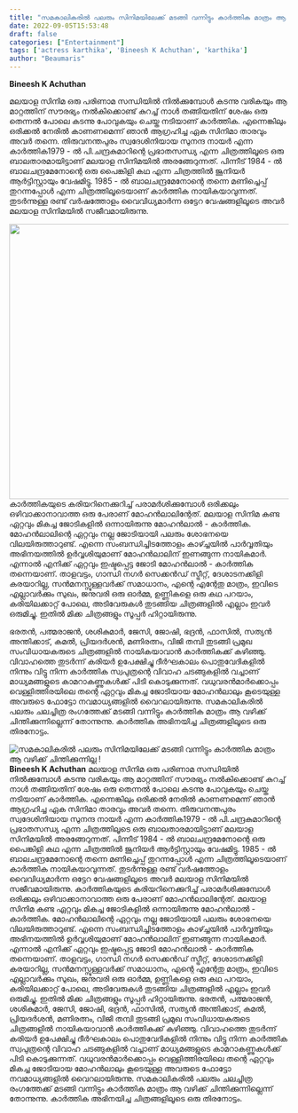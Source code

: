 ```yaml
---
title: "സമകാലികരിൽ പലരും സിനിമയിലേക്ക് മടങ്ങി വന്നിട്ടും കാർത്തിക മാത്രം ആ വഴിക്ക് ചിന്തിക്കുന്നില്ല !"
date: 2022-09-05T15:53:48
draft: false
categories: ["Entertainment"]
tags: ['actress karthika', 'Bineesh K Achuthan', 'karthika']
author: "Beaumaris"
---
```


<strong>Bineesh K Achuthan</strong>

മലയാള സിനിമ ഒരു പരിണാമ സന്ധിയിൽ നിൽക്കുമ്പോൾ കടന്നു വരികയും ആ മാറ്റത്തിന് സൗരഭ്യം നൽകിക്കൊണ്ട് കുറച്ച് നാൾ തങ്ങിയതിന് ശേഷം ഒരു തെന്നൽ പോലെ കടന്നു പോവുകയും ചെയ്ത നടിയാണ് കാർത്തിക. എന്നെങ്കിലും ഒരിക്കൽ നേരിൽ കാണണമെന്ന് ഞാൻ ആഗ്രഹിച്ച ഏക സിനിമാ താരവും അവർ തന്നെ. തിരുവനന്തപുരം സ്വദേശിനിയായ സുനന്ദ നായർ എന്ന കാർത്തിക1979 - ൽ പി.ചന്ദ്രകുമാറിന്റെ പ്രഭാതസന്ധ്യ എന്ന ചിത്രത്തിലൂടെ ഒരു ബാലതാരമായിട്ടാണ് മലയാള സിനിമയിൽ അരങ്ങേറുന്നത്. പിന്നീട് 1984 - ൽ ബാലചന്ദ്രമേനോന്റെ ഒരു പൈങ്കിളി കഥ എന്ന ചിത്രത്തിൽ ജൂനിയർ ആർട്ടിസ്റ്റായും വേഷമിട്ടു. 1985 - ൽ ബാലചന്ദ്രമേനോന്റെ തന്നെ മണിച്ചെപ്പ് തുറന്നപ്പോൾ എന്ന ചിത്രത്തിലൂടെയാണ് കാർത്തിക നായികയാവുന്നത്. തുടർന്നുള്ള രണ്ട് വർഷത്തോളം വൈവിധ്യമാർന്ന ഒട്ടേറ വേഷങ്ങളിലൂടെ അവർ മലയാള സിനിമയിൽ സജീവമായിരുന്നു.

<img class="size-full wp-image-349795 aligncenter" src="https://cdn.boolokam.com/articles/2022/09/wfr22rr.jpg" alt="" width="828" height="496" />കാർത്തികയുടെ കരിയറിനെക്കുറിച്ച് പരാമർശിക്കുമ്പോൾ ഒരിക്കലും ഒഴിവാക്കാനാവാത്ത ഒരു പേരാണ് മോഹൻലാലിന്റേത്. മലയാള സിനിമ കണ്ട ഏറ്റവും മികച്ച ജോടികളിൽ ഒന്നായിരുന്നു മോഹൻലാൽ - കാർത്തിക. മോഹൻലാലിന്റെ ഏറ്റവും നല്ല ജോടിയായി പലരും ശോഭനയെ വിലയിരുത്താറുണ്ട്. എന്നെ സംബന്ധിച്ചിടത്തോളം കാഴ്ച്ചയിൽ പാർവ്വതിയും അഭിനയത്തിൽ ഉർവ്വശിയുമാണ് മോഹൻലാലിന് ഇണങ്ങുന്ന നായികമാർ. എന്നാൽ എനിക്ക് ഏറ്റവും ഇഷ്ടപ്പെട്ട ജോടി മോഹൻലാൽ - കാർത്തിക തന്നെയാണ്. താളവട്ടം, ഗാന്ധി നഗർ സെക്കൻഡ് സ്ട്രീറ്റ്, ദേശാടനക്കിളി കരയാറില്ല, സൻമനസ്സുള്ളവർക്ക് സമാധാനം, എന്റെ എന്റേതു മാത്രം, ഇവിടെ എല്ലാവർക്കും സുഖം, ജനുവരി ഒരു ഓർമ്മ, ഉണ്ണികളെ ഒരു കഥ പറയാം, കരിയിലക്കാറ്റ് പോലെ, അടിവേരുകൾ തുടങ്ങിയ ചിത്രങ്ങളിൽ എല്ലാം ഇവർ ഒരുമിച്ചു. ഇതിൽ മിക്ക ചിത്രങ്ങളും സൂപ്പർ ഹിറ്റായിരുന്നു.

ഭരതൻ, പത്മരാജൻ, ശശികുമാർ, ജേസി, ജോഷി, ഭദ്രൻ, ഫാസിൽ, സത്യൻ അന്തിക്കാട്, കമൽ, പ്രിയദർശൻ, മണിരത്നം, വിജി തമ്പി തുടങ്ങി പ്രമുഖ സംവിധായകരുടെ ചിത്രങ്ങളിൽ നായികയാവാൻ കാർത്തികക്ക് കഴിഞ്ഞു. വിവാഹത്തെ തുടർന്ന് കരിയർ ഉപേക്ഷിച്ചു ദീർഘകാലം പൊതുവേദികളിൽ നിന്നും വിട്ടു നിന്ന കാർത്തിക സ്വപുത്രന്റെ വിവാഹ ചടങ്ങുകളിൽ വച്ചാണ് മാധ്യമങ്ങളുടെ കാമറാകണ്ണുകൾക്ക് പിടി കൊടുക്കുന്നത്. വധുവരൻമാർക്കൊപ്പം വെള്ളിത്തിരയിലെ തന്റെ ഏറ്റവും മികച്ച ജോടിയായ മോഹൻലാലും കൂടെയുള്ള അവരുടെ ഫോട്ടോ നവമാധ്യങ്ങളിൽ വൈറലായിരുന്നു. സമകാലികരിൽ പലരും ചലച്ചിത്ര രംഗത്തേക്ക് മടങ്ങി വന്നിട്ടും കാർത്തിക മാത്രം ആ വഴിക്ക് ചിന്തിക്കുന്നില്ലെന്ന് തോന്നുന്നു. കാർത്തിക അഭിനയിച്ച ചിത്രങ്ങളിലൂടെ ഒരു തിരനോട്ടം.


![സമകാലികരിൽ പലരും സിനിമയിലേക്ക് മടങ്ങി വന്നിട്ടും കാർത്തിക മാത്രം ആ വഴിക്ക് ചിന്തിക്കുന്നില്ല !](https://cdn.boolokam.com/articles/2022/09/wfr22rr.jpg)**Bineesh K Achuthan** മലയാള സിനിമ ഒരു പരിണാമ സന്ധിയിൽ നിൽക്കുമ്പോൾ കടന്നു വരികയും ആ മാറ്റത്തിന് സൗരഭ്യം നൽകിക്കൊണ്ട് കുറച്ച് നാൾ തങ്ങിയതിന് ശേഷം ഒരു തെന്നൽ പോലെ കടന്നു പോവുകയും ചെയ്ത നടിയാണ് കാർത്തിക. എന്നെങ്കിലും ഒരിക്കൽ നേരിൽ കാണണമെന്ന് ഞാൻ ആഗ്രഹിച്ച ഏക സിനിമാ താരവും അവർ തന്നെ. തിരുവനന്തപുരം സ്വദേശിനിയായ സുനന്ദ നായർ എന്ന കാർത്തിക1979 - ൽ പി.ചന്ദ്രകുമാറിന്റെ പ്രഭാതസന്ധ്യ എന്ന ചിത്രത്തിലൂടെ ഒരു ബാലതാരമായിട്ടാണ് മലയാള സിനിമയിൽ അരങ്ങേറുന്നത്. പിന്നീട് 1984 - ൽ ബാലചന്ദ്രമേനോന്റെ ഒരു പൈങ്കിളി കഥ എന്ന ചിത്രത്തിൽ ജൂനിയർ ആർട്ടിസ്റ്റായും വേഷമിട്ടു. 1985 - ൽ ബാലചന്ദ്രമേനോന്റെ തന്നെ മണിച്ചെപ്പ് തുറന്നപ്പോൾ എന്ന ചിത്രത്തിലൂടെയാണ് കാർത്തിക നായികയാവുന്നത്. തുടർന്നുള്ള രണ്ട് വർഷത്തോളം വൈവിധ്യമാർന്ന ഒട്ടേറ വേഷങ്ങളിലൂടെ അവർ മലയാള സിനിമയിൽ സജീവമായിരുന്നു. കാർത്തികയുടെ കരിയറിനെക്കുറിച്ച് പരാമർശിക്കുമ്പോൾ ഒരിക്കലും ഒഴിവാക്കാനാവാത്ത ഒരു പേരാണ് മോഹൻലാലിന്റേത്. മലയാള സിനിമ കണ്ട ഏറ്റവും മികച്ച ജോടികളിൽ ഒന്നായിരുന്നു മോഹൻലാൽ - കാർത്തിക. മോഹൻലാലിന്റെ ഏറ്റവും നല്ല ജോടിയായി പലരും ശോഭനയെ വിലയിരുത്താറുണ്ട്. എന്നെ സംബന്ധിച്ചിടത്തോളം കാഴ്ച്ചയിൽ പാർവ്വതിയും അഭിനയത്തിൽ ഉർവ്വശിയുമാണ് മോഹൻലാലിന് ഇണങ്ങുന്ന നായികമാർ. എന്നാൽ എനിക്ക് ഏറ്റവും ഇഷ്ടപ്പെട്ട ജോടി മോഹൻലാൽ - കാർത്തിക തന്നെയാണ്. താളവട്ടം, ഗാന്ധി നഗർ സെക്കൻഡ് സ്ട്രീറ്റ്, ദേശാടനക്കിളി കരയാറില്ല, സൻമനസ്സുള്ളവർക്ക് സമാധാനം, എന്റെ എന്റേതു മാത്രം, ഇവിടെ എല്ലാവർക്കും സുഖം, ജനുവരി ഒരു ഓർമ്മ, ഉണ്ണികളെ ഒരു കഥ പറയാം, കരിയിലക്കാറ്റ് പോലെ, അടിവേരുകൾ തുടങ്ങിയ ചിത്രങ്ങളിൽ എല്ലാം ഇവർ ഒരുമിച്ചു. ഇതിൽ മിക്ക ചിത്രങ്ങളും സൂപ്പർ ഹിറ്റായിരുന്നു. ഭരതൻ, പത്മരാജൻ, ശശികുമാർ, ജേസി, ജോഷി, ഭദ്രൻ, ഫാസിൽ, സത്യൻ അന്തിക്കാട്, കമൽ, പ്രിയദർശൻ, മണിരത്നം, വിജി തമ്പി തുടങ്ങി പ്രമുഖ സംവിധായകരുടെ ചിത്രങ്ങളിൽ നായികയാവാൻ കാർത്തികക്ക് കഴിഞ്ഞു. വിവാഹത്തെ തുടർന്ന് കരിയർ ഉപേക്ഷിച്ചു ദീർഘകാലം പൊതുവേദികളിൽ നിന്നും വിട്ടു നിന്ന കാർത്തിക സ്വപുത്രന്റെ വിവാഹ ചടങ്ങുകളിൽ വച്ചാണ് മാധ്യമങ്ങളുടെ കാമറാകണ്ണുകൾക്ക് പിടി കൊടുക്കുന്നത്. വധുവരൻമാർക്കൊപ്പം വെള്ളിത്തിരയിലെ തന്റെ ഏറ്റവും മികച്ച ജോടിയായ മോഹൻലാലും കൂടെയുള്ള അവരുടെ ഫോട്ടോ നവമാധ്യങ്ങളിൽ വൈറലായിരുന്നു. സമകാലികരിൽ പലരും ചലച്ചിത്ര രംഗത്തേക്ക് മടങ്ങി വന്നിട്ടും കാർത്തിക മാത്രം ആ വഴിക്ക് ചിന്തിക്കുന്നില്ലെന്ന് തോന്നുന്നു. കാർത്തിക അഭിനയിച്ച ചിത്രങ്ങളിലൂടെ ഒരു തിരനോട്ടം.
